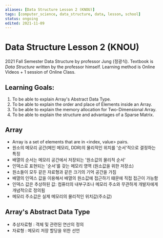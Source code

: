 ```yaml
---
aliases: [Data Structure Lesson 2 (KNOU)]
tags: [computer_science, data_structure, data, lesson, school]
status: ongoing
edited: 2021-11-09
---
```


# Data Structure Lesson 2 (KNOU)
2021 Fall Semester Data Structure by professor Jung (정광식).
Textbook is _Data Structure_ written by the professor himself.
Learning method is Online Videos + 1 session of Online Class.

## Learning Goals:
1. To be able to explain Array's Abstract Data Type.
2. To be able to explain the order and place of Elements inside an Array.
3. To be able to explain the memory allocation for Two-Dimensional Array.
4. To be able to explain the structure and advantages of a Sparse Matrix.

## Array
- Array is a set of elements that are in <index, value> pairs.
- 원소의 메모리 공간(메인 메모리, DDR)의 물리적인 위치를 '순서'적으로 결정하는 특징
- 배열의 순서는 메모리 공간에서 저장되는 '원소값의 물리적 순서'
- 인덱스로 표현되는 '순서'를 갖는 메모리 영역 (원소값을 위한 저장소)
- 원소들이 모두 같은 자료형과 같은 크기의 기억 공간을 가짐
- 배열의 인덱스 값을 이용해서 배열의 원소값에 접근하기 떄문에 직접 접근이 가능함
- 인덱스 값은 추상하된 값: 컴퓨터의 내부구조나 메모리 주소와 무관하게 개발자에게 개념적으로 정의됨
- 메모리 주소값은 실제 메모리의 물리적인 위치값(주소값)

## Array's Abstract Data Type
- 추상자료형 : 객체 및 관련된 연산의 정의
- 자료형 : 메모리 저장 할당을 위한 선언